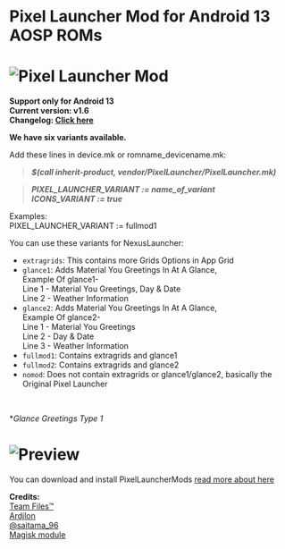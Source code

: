 <h1 align="left">Pixel Launcher Mod for Android 13 AOSP ROMs</h1>

# ![Pixel Launcher Mod](https://images.pling.com/img/00/00/64/57/06/1915907/bazaart-20220915-120717.jpg)<br/>
**Support only for Android 13**<br/>
**Current version: v1.6**<br/>
**Changelog: [Click here](https://www.pling.com/p/1915907/)**


**We have six variants available.**<br/>

Add these lines in device.mk or romname_devicename.mk:
>**_$(call inherit-product, vendor/PixelLauncher/PixelLauncher.mk)_**

>**_PIXEL_LAUNCHER_VARIANT := name_of_variant_** <br/>
>**_ICONS_VARIANT := true_**<br/>

Examples: <br/> PIXEL_LAUNCHER_VARIANT := fullmod1

You can use these variants for NexusLauncher:<br>
- `extragrids`: This contains more Grids Options in App Grid
- `glance1`: Adds Material You Greetings In At A Glance,<br>
  Example Of glance1-<br>
  Line 1 - Material You Greetings, Day & Date<br>
  Line 2 - Weather Information<br>
- `glance2`: Adds Material You Greetings In At A Glance,<br>
  Example Of glance2-<br>
  Line 1 - Material You Greetings<br>
  Line 2 - Day & Date<br>
  Line 3 - Weather Information<br>
- `fullmod1`: Contains extragrids and glance1
- `fullmod2`: Contains extragrids and glance2
- `nomod`: Does not contain extragrids or glance1/glance2, basically the Original Pixel Launcher
<br/>

**Glance Greetings Type 1*
# ![Preview](https://graph.org/file/585ec9f42f519a83571f4.jpg)<br/>


You can download and install PixelLauncherMods [read more about here](https://github.com/KieronQuinn/PixelLauncherMods)


**Credits:**<br/>
[Team Files™](https://teamfiles.net)<br/>
[Ardjlon](https://github.com/ardjlon/)<br/>
[@saitama_96](https://telegram.me/saitama_96)<br/>
[Magisk module](https://t.me/modulesrepo/4037)<br/>
